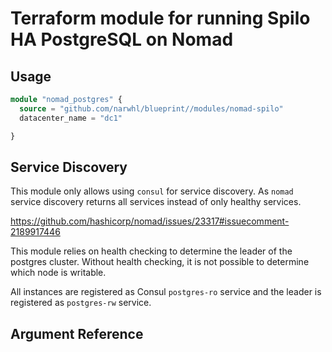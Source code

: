 # Terraform module for running Spilo HA PostgreSQL on Nomad

## Usage

```terraform
module "nomad_postgres" {
  source = "github.com/narwhl/blueprint//modules/nomad-spilo"
  datacenter_name = "dc1"

}
```

## Service Discovery

This module only allows using `consul` for service discovery. As `nomad`
service discovery returns all services instead of only healthy services.

https://github.com/hashicorp/nomad/issues/23317#issuecomment-2189917446

This module relies on health checking to determine the leader of the
postgres cluster. Without health checking, it is not possible to
determine which node is writable.

All instances are registered as Consul `postgres-ro` service and the
leader is registered as `postgres-rw` service.

## Argument Reference